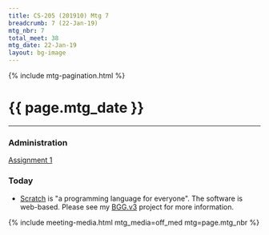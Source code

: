 ```yaml
---
title: CS-205 (201910) Mtg 7
breadcrumb: 7 (22-Jan-19)
mtg_nbr: 7
total_meet: 38
mtg_date: 22-Jan-19
layout: bg-image
---
```

{% include mtg-pagination.html %}
<h1 class="text-center">{{ page.mtg_date }}</h1>
<hr />

### Administration

[Assignment 1](../assignments/#BGG)

### Today

* [Scratch](http://scratch.mit.edu/) is "a programming language for everyone". The software is web-based. Please see my [BGG.v3](https://scratch.mit.edu/projects/281439014/) project for more information.

{% include meeting-media.html mtg_media=off_med mtg=page.mtg_nbr %}
